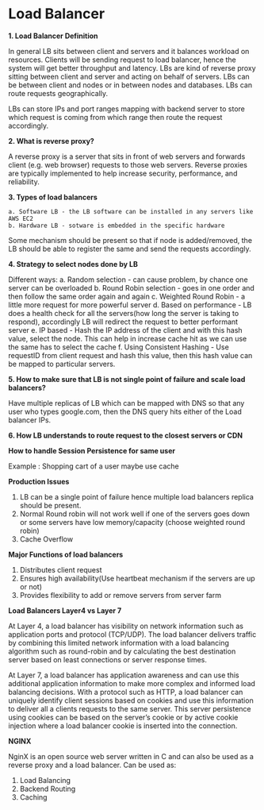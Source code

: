  # Load Balancer

**1. Load Balancer Definition**

In general LB sits between client and servers and it balances workload on resources.
Clients will be sending request to load balancer, hence the system will get better throughput and latency.
LBs are kind of reverse proxy sitting between client and server and acting on behalf of servers.
LBs can be between client and nodes or in between nodes and databases.
LBs can route requests geographically.

LBs can store IPs and port ranges mapping with backend server to store which request is coming from which range 
then route the request accordingly.

**2. What is reverse proxy?**

A reverse proxy is a server that sits in front of web servers and forwards client (e.g. web browser) requests to those web servers. 
Reverse proxies are typically implemented to help increase security, performance, and reliability. 

**3. Types of load balancers**

    a. Software LB - the LB software can be installed in any servers like AWS EC2
    b. Hardware LB - sotware is embedded in the specific hardware

Some mechanism should be present so that if node is added/removed, the LB should be able to register the same and send the requests accordingly.
 
**4. Strategy to select nodes done by LB**

Different ways:
a. Random selection - can cause problem, by chance one server can be overloaded
b. Round Robin selection - goes in one order and then follow the same order again and again
c. Weighted Round Robin - a little more request for more powerful server 
d. Based on performance - LB does a health check for all the servers(how long the server is taking to respond), 
accordingly LB will redirect the request to better performant server
e. IP based - Hash the IP address of the client and with this hash value, select the node. 
This can help in increase cache hit as we can use the same has to select the cache
f. Using Consistent Hashing - Use requestID from client request and hash this value, 
    then this hash value can be mapped to particular servers.
 
**5. How to make sure that LB is not single point of failure and scale load balancers?**

Have multiple replicas of LB which can be mapped with DNS so that any user who types google.com, 
then the DNS query hits either of the Load balancer IPs.

**6. How LB understands to route request to the closest servers or CDN**

**How to handle Session Persistence for same user**

Example : Shopping cart of a user
maybe use cache

**Production Issues**

1. LB can be a single point of failure hence multiple load balancers replica should be present.
2. Normal Round robin will not work well if one of the servers goes down or some servers have low memory/capacity
    (choose weighted round robin)
3. Cache Overflow

**Major Functions of load balancers**

1. Distributes client request
2. Ensures high availability(Use heartbeat mechanism if the servers are up or not) 
3. Provides flexibility to add or remove servers from server farm

**Load Balancers Layer4 vs Layer 7**

At Layer 4, a load balancer has visibility on network information such as application ports and protocol (TCP/UDP). 
The load balancer delivers traffic by combining this limited network information with a load balancing algorithm 
such as round-robin and by calculating the best destination server based on least connections or server response times.

At Layer 7, a load balancer has application awareness and can use this additional application information to make
more complex and informed load balancing decisions. With a protocol such as HTTP, a load balancer can 
uniquely identify client sessions based on cookies and use this information to deliver all a clients 
requests to the same server. This server persistence using cookies can be based on the server’s cookie 
or by active cookie injection where a load balancer cookie is inserted into the connection.

**NGINX**

NginX is an open source web server written in C and can also be used as a reverse proxy and a load balancer.
Can be used as:
1. Load Balancing
2. Backend Routing
3. Caching




